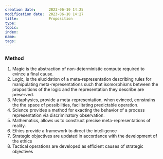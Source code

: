 ```yaml
---
creation date:		2023-06-10 14:25
modification date:	2023-06-10 14:27
title: 				Proposition
type:              
topic:
index:
name:
tags: 
---
```

### Method
1. Magic is the abstraction of non-deterministic compute required to evince a final cause.
2. Logic, is the elucidation of a meta-representation describing rules for manipulating meta-representations such that isomorphisms between the propositions of the logic and the representation they describe are preserved.
3. Metaphysics, provide a meta-representation, when evinced, constrains the the space of possibilities, facilitating predictable operation.
4. Science provides a method for exacting the behavior of a process representation via discriminatory observation.
6. Mathematics, allows us to construct precise meta-representations of reality. 
8. Ethics provide a framework to direct the intelligence
9. Strategic objectives are updated in accordance with the development of the ethics
10. Tactical operations are developed as efficient causes of strategic objectives
